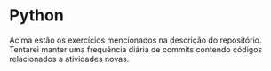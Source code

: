 # Python
 Acima estão os exercícios mencionados na descrição do repositório. Tentarei manter uma frequência diária de commits contendo códigos relacionados a atividades novas.
